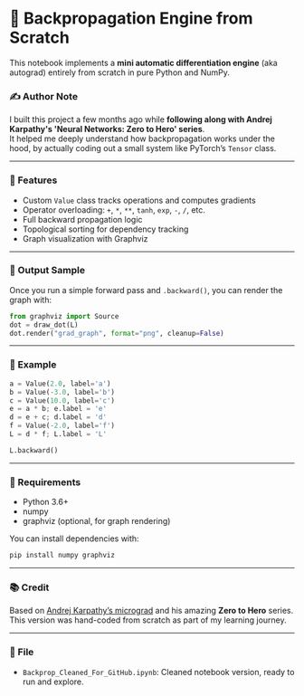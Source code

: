 
# 🧠 Backpropagation Engine from Scratch

This notebook implements a **mini automatic differentiation engine** (aka autograd) entirely from scratch in pure Python and NumPy.

### ✍️ Author Note

I built this project a few months ago while **following along with Andrej Karpathy's 'Neural Networks: Zero to Hero' series**.  
It helped me deeply understand how backpropagation works under the hood, by actually coding out a small system like PyTorch’s `Tensor` class.

---

### 🚀 Features

- Custom `Value` class tracks operations and computes gradients
- Operator overloading: `+`, `*`, `**`, `tanh`, `exp`, `-`, `/`, etc.
- Full backward propagation logic
- Topological sorting for dependency tracking
- Graph visualization with Graphviz

---

### 📸 Output Sample

Once you run a simple forward pass and `.backward()`, you can render the graph with:
```python
from graphviz import Source
dot = draw_dot(L)
dot.render("grad_graph", format="png", cleanup=False)
```

---

### 🧪 Example

```python
a = Value(2.0, label='a')
b = Value(-3.0, label='b')
c = Value(10.0, label='c')
e = a * b; e.label = 'e'
d = e + c; d.label = 'd'
f = Value(-2.0, label='f')
L = d * f; L.label = 'L'

L.backward()
```

---

### 📎 Requirements

- Python 3.6+
- numpy
- graphviz (optional, for graph rendering)

You can install dependencies with:
```bash
pip install numpy graphviz
```

---

### 📚 Credit

Based on [Andrej Karpathy’s micrograd](https://github.com/karpathy/micrograd) and his amazing **Zero to Hero** series.  
This version was hand-coded from scratch as part of my learning journey.

---

### 📂 File

- `Backprop_Cleaned_For_GitHub.ipynb`: Cleaned notebook version, ready to run and explore.

